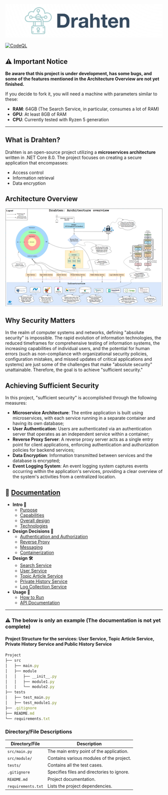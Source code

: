 <p align="center">
    <img src="https://raw.githubusercontent.com/JivkoSp/Drahten/master/Assets/logo2.PNG" alt="Logo" width="600">
</p>

[![CodeQL](https://github.com/jivkosp/Drahten/workflows/CodeQL/badge.svg)](https://github.com/jivkosp/Drahten/actions/workflows/codeql.yml)

## ⚠️ Important Notice

**Be aware that this project is under development, has some bugs, and some of the features mentioned in the Architecture Overview are not yet finished.**

If you decide to fork it, you will need a machine with parameters similar to these:

- **RAM**: 64GB (The Search Service, in particular, consumes a lot of RAM)
- **GPU**: At least 8GB of RAM
- **CPU**: Currently tested with Ryzen 5 generation

---

## What is Drahten?

Drahten is an open-source project utilizing a **microservices architecture** written in .NET Core 8.0. The project focuses on creating a secure application that encompasses:
- Access control
- Information retrieval
- Data encryption

## Architecture Overview

![Architecture Overview](https://raw.githubusercontent.com/JivkoSp/Drahten/master/Assets/ArchitectureOverview.PNG)

## Why Security Matters

In the realm of computer systems and networks, defining "absolute security" is impossible. The rapid evolution of information technologies, the reduced timeframes for comprehensive testing of information systems, the increasing capabilities of individual users, and the potential for human errors (such as non-compliance with organizational security policies, configuration mistakes, and missed updates of critical applications and systems) are just some of the challenges that make "absolute security" unattainable. Therefore, the goal is to achieve "sufficient security."

## Achieving Sufficient Security

In this project, "sufficient security" is accomplished through the following measures:

- **Microservice Architecture**: The entire application is built using microservices, with each service running in a separate container and having its own database;
- **User Authentication**: Users are authenticated via an authentication server that operates as an independent service within a container;
- **Reverse Proxy Server**: A reverse proxy server acts as a single entry point for client applications, enforcing authentication and authorization policies for backend services;
- **Data Encryption**: Information transmitted between services and the database is encrypted;
- **Event Logging System**: An event logging system captures events occurring within the application's services, providing a clear overview of the system's activities from a centralized location.

<h2>📖 <a href="https://jivkosp.github.io/Drahten/" target="_blank">Documentation</a></h2>
<ul>
  <li><strong>Intro 📜</strong>
    <ul>
      <li><a href="Docs/intro-purpose.md">Purpose</a></li>
      <li><a href="Docs/intro-capabilities.md">Capabilities</a></li>
      <li><a href="Docs/intro-design.md">Overall design</a></li>
      <li><a href="Docs/intro-technologies.md">Technologies</a></li>
    </ul>
  </li>
  <li><strong>Design Decisions 🧩</strong>
    <ul>
      <li><a href="Docs/design-decision-authentication-and-authorization.md">Authentication and Authorization</a></li>
      <li><a href="Docs/design-decision-reverse-proxy.md">Reverse Proxy</a></li>
      <li><a href="Docs/design-decision-messaging.md">Messaging</a></li>
      <li><a href="Docs/design-decision-containerization.md">Containerization</a></li>
    </ul>
  </li>
  <li><strong>Design 🛠️</strong>
    <ul>
      <li><a href="Docs/design-search-service.md">Search Service</a></li>
      <li><a href="Docs/design-user-service.md">User Service</a></li>
      <li><a href="Docs/design-topicarticle-service.md">Topic Article Service</a></li>
      <li><a href="Docs/design-privatehistory-service.md">Private History Service</a></li>
      <li><a href="Docs/design-logcollection-service.md">Log Collection Service</a></li>
    </ul>
  </li>
  <li><strong>Usage 🚀</strong>
    <ul>
      <li><a href="Docs/usage-how-to-run.md">How to Run</a></li>
      <li><a href="Docs/usage-api-documentation.md">API Documentation</a></li>
    </ul>
  </li>
</ul>

---

### ⚠️ The below is only an example (The documentation is not yet complete)

#### Project Structure for the services: User Service, Topic Article Service, Private History Service and Public History Service 

```js
Project
├── src
│   ├── main.py
│   ├── module
│   │   ├── __init__.py
│   │   ├── module1.py
│   │   └── module2.py
├── tests
│   ├── test_main.py
│   ├── test_module1.py
├── .gitignore
├── README.md
└── requirements.txt
```

### Directory/File Descriptions

| Directory/File        | Description                           |
|-----------------------|---------------------------------------|
| `src/main.py`         | The main entry point of the application. |
| `src/module/`         | Contains various modules of the project. |
| `tests/`              | Contains all the test cases.           |
| `.gitignore`          | Specifies files and directories to ignore. |
| `README.md`           | Project documentation.                 |
| `requirements.txt`    | Lists the project dependencies.        |

